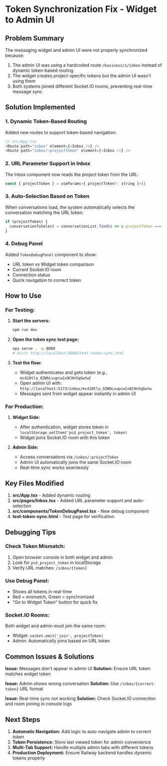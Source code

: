 # Token Synchronization Fix - Widget to Admin UI

## Problem Summary

The messaging widget and admin UI were not properly synchronized because:
1. The admin UI was using a hardcoded route `/business/1/inbox` instead of dynamic token-based routing
2. The widget creates project-specific tokens but the admin UI wasn't using them
3. Both systems joined different Socket.IO rooms, preventing real-time message sync

## Solution Implemented

### 1. **Dynamic Token-Based Routing**
Added new routes to support token-based navigation:
```javascript
// src/App.tsx
<Route path="inbox" element={<Inbox />} />
<Route path="inbox/:projectToken" element={<Inbox />} />
```

### 2. **URL Parameter Support in Inbox**
The Inbox component now reads the project token from the URL:
```javascript
const { projectToken } = useParams<{ projectToken?: string }>()
```

### 3. **Auto-Selection Based on Token**
When conversations load, the system automatically selects the conversation matching the URL token:
```javascript
if (projectToken) {
  conversationToSelect = conversationList.find(c => c.projectToken === projectToken);
}
```

### 4. **Debug Panel**
Added `TokenDebugPanel` component to show:
- URL token vs Widget token comparison
- Current Socket.IO room
- Connection status
- Quick navigation to correct token

## How to Use

### For Testing:

1. **Start the servers:**
   ```bash
   npm run dev
   ```

2. **Open the token sync test page:**
   ```bash
   npx serve . -p 8080
   # Visit http://localhost:8080/test-token-sync.html
   ```

3. **Test the flow:**
   - Widget authenticates and gets token (e.g., `mc410tla_OZWbLvupcw1x8CHnSqGwtw`)
   - Open admin UI with: `http://localhost:5173/inbox/mc410tla_OZWbLvupcw1x8CHnSqGwtw`
   - Messages sent from widget appear instantly in admin UI

### For Production:

1. **Widget Side:**
   - After authentication, widget stores token in `localStorage.setItem('pcd_project_token', token)`
   - Widget joins Socket.IO room with this token

2. **Admin Side:**
   - Access conversations via `/inbox/:projectToken`
   - Admin UI automatically joins the same Socket.IO room
   - Real-time sync works seamlessly

## Key Files Modified

1. **src/App.tsx** - Added dynamic routing
2. **src/pages/Inbox.tsx** - Added URL parameter support and auto-selection
3. **src/components/TokenDebugPanel.tsx** - New debug component
4. **test-token-sync.html** - Test page for verification

## Debugging Tips

### Check Token Mismatch:
1. Open browser console in both widget and admin
2. Look for `pcd_project_token` in localStorage
3. Verify URL matches: `/inbox/{token}`

### Use Debug Panel:
- Shows all tokens in real-time
- Red = mismatch, Green = synchronized
- "Go to Widget Token" button for quick fix

### Socket.IO Rooms:
Both widget and admin must join the same room:
- Widget: `socket.emit('join', projectToken)`
- Admin: Automatically joins based on URL token

## Common Issues & Solutions

**Issue:** Messages don't appear in admin UI
**Solution:** Ensure URL token matches widget token

**Issue:** Admin shows wrong conversation
**Solution:** Use `/inbox/{correct-token}` URL format

**Issue:** Real-time sync not working
**Solution:** Check Socket.IO connection and room joining in console logs

## Next Steps

1. **Automatic Navigation:** Add logic to auto-navigate admin to correct token
2. **Token Persistence:** Store last viewed token for admin convenience
3. **Multi-Tab Support:** Handle multiple admin tabs with different tokens
4. **Production Deployment:** Ensure Railway backend handles dynamic tokens properly 